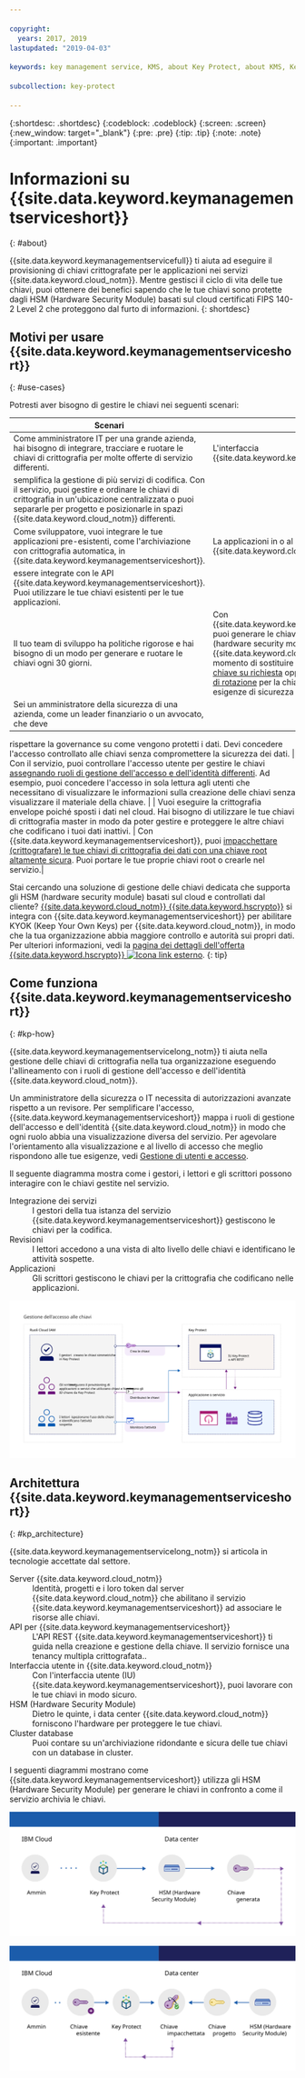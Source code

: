 ```yaml
---

copyright:
  years: 2017, 2019
lastupdated: "2019-04-03"

keywords: key management service, KMS, about Key Protect, about KMS, Key Protect use cases, KMS use cases

subcollection: key-protect

---
```


{:shortdesc: .shortdesc}
{:codeblock: .codeblock}
{:screen: .screen}
{:new_window: target="_blank"}
{:pre: .pre}
{:tip: .tip}
{:note: .note}
{:important: .important}

# Informazioni su {{site.data.keyword.keymanagementserviceshort}}
{: #about}

{{site.data.keyword.keymanagementservicefull}} ti aiuta ad eseguire il provisioning di chiavi crittografate per le applicazioni nei servizi {{site.data.keyword.cloud_notm}}. Mentre gestisci il ciclo di vita delle tue chiavi, puoi ottenere dei benefici sapendo che le tue chiavi sono protette dagli HSM (Hardware Security Module) basati sul cloud certificati FIPS 140-2 Level 2 che proteggono dal furto di informazioni.
{: shortdesc}

## Motivi per usare {{site.data.keyword.keymanagementserviceshort}}
{: #use-cases}

Potresti aver bisogno di gestire le chiavi nei seguenti scenari:

| Scenari | Motivi|
| --- | ---- |
| Come amministratore IT per una grande azienda, hai bisogno di integrare, tracciare e ruotare le chiavi di crittografia per molte offerte di servizio differenti. | L'interfaccia {{site.data.keyword.keymanagementserviceshort}}
semplifica la gestione di più servizi di codifica. Con il servizio, puoi gestire e ordinare le chiavi di crittografia in un'ubicazione centralizzata o puoi separarle per progetto e posizionarle in spazi {{site.data.keyword.cloud_notm}} differenti. |
| Come sviluppatore, vuoi integrare le tue applicazioni pre-esistenti, come l'archiviazione con crittografia automatica, in {{site.data.keyword.keymanagementserviceshort}}. | La applicazioni in o al di fuori di {{site.data.keyword.cloud_notm}} possono
essere integrate con le API {{site.data.keyword.keymanagementserviceshort}}. Puoi utilizzare le tue chiavi esistenti per le tue applicazioni. |
| Il tuo team di sviluppo ha politiche rigorose e hai bisogno di un modo per generare e ruotare le chiavi ogni 30 giorni. | Con {{site.data.keyword.keymanagementserviceshort}}, puoi generare le chiavi rapidamente da un HSM (hardware security module) {{site.data.keyword.cloud_notm}}. Quando è il momento di sostituire una chiave, puoi [ruotare la chiave su richiesta](/docs/services/key-protect?topic=key-protect-rotate-keys) oppure [impostare una politica di rotazione](/docs/services/key-protect?topic=key-protect-set-rotation-policy) per la chiave per soddisfare le tue esigenze di sicurezza continuativa. |
| Sei un amministratore della sicurezza di una azienda, come un leader finanziario o un avvocato, che deve
rispettare la governance su come vengono protetti i dati. Devi concedere l'accesso controllato alle chiavi
senza compromettere la sicurezza dei dati. | Con il servizio, puoi controllare l'accesso utente per gestire le chiavi
[assegnando ruoli di gestione dell'accesso e dell'identità differenti](/docs/services/key-protect?topic=key-protect-manage-access#roles). Ad esempio,
puoi concedere l'accesso in sola lettura agli utenti che necessitano di visualizzare le informazioni sulla creazione delle chiavi senza
visualizzare il materiale della chiave. |
| Vuoi eseguire la crittografia envelope poiché sposti i dati nel cloud. Hai bisogno di utilizzare le tue chiavi di crittografia master in modo da poter gestire e proteggere le altre chiavi che codificano i tuoi dati inattivi. | Con {{site.data.keyword.keymanagementserviceshort}}, puoi [impacchettare (crittografare) le tue chiavi di crittografia dei dati con una chiave root altamente sicura](/docs/services/key-protect?topic=key-protect-envelope-encryption). Puoi portare le tue proprie chiavi root o crearle nel servizio.|

Stai cercando una soluzione di gestione delle chiavi dedicata che supporta gli HSM (hardware security module) basati sul cloud e controllati dal cliente? [{{site.data.keyword.cloud_notm}} {{site.data.keyword.hscrypto}}](/docs/services/hs-crypto?topic=hs-crypto-get-started) si integra con {{site.data.keyword.keymanagementserviceshort}} per abilitare KYOK (Keep Your Own Keys) per {{site.data.keyword.cloud_notm}}, in modo che la tua organizzazione abbia maggiore controllo e autorità sui propri dati. Per ulteriori informazioni, vedi la [pagina dei dettagli dell'offerta {{site.data.keyword.hscrypto}} ![Icona link esterno](../../icons/launch-glyph.svg "Icona link esterno")](https://{DomainName}/catalog/services/hyper-protect-crypto-services).
{: tip}

## Come funziona {{site.data.keyword.keymanagementserviceshort}}
{: #kp-how}

{{site.data.keyword.keymanagementservicelong_notm}} ti aiuta nella gestione delle chiavi di crittografia nella tua organizzazione eseguendo l'allineamento con i ruoli di gestione dell'accesso e dell'identità
{{site.data.keyword.cloud_notm}}.

Un amministratore della sicurezza o IT
necessita di autorizzazioni avanzate rispetto a un revisore. Per semplificare l'accesso, {{site.data.keyword.keymanagementserviceshort}}
mappa i ruoli di gestione dell'accesso e dell'identità {{site.data.keyword.cloud_notm}} in modo che ogni ruolo abbia una visualizzazione diversa
del servizio. Per agevolare l'orientamento alla visualizzazione e al livello di accesso che meglio rispondono alle tue esigenze, vedi [Gestione di utenti e accesso](/docs/services/key-protect?topic=key-protect-manage-access#roles).

Il seguente diagramma mostra come i gestori, i lettori e gli scrittori possono interagire con le chiavi gestite nel servizio.

<dl>
  <dt>Integrazione dei servizi</dt>
    <dd>I gestori della tua istanza del servizio {{site.data.keyword.keymanagementserviceshort}}
gestiscono le chiavi per la codifica.</dd>
  <dt>Revisioni</dt>
    <dd>I lettori accedono a una vista di alto livello delle chiavi e identificano le attività sospette.</dd>
  <dt>Applicazioni</dt>
    <dd>Gli scrittori gestiscono le chiavi per la crittografia che codificano nelle applicazioni.</dd>
</dl>

![Il diagramma mostra gli stessi componenti descritti nell'elenco di definizione precedente.](images/keys-use-cases_min.svg)

## Architettura {{site.data.keyword.keymanagementserviceshort}}
{: #kp_architecture}

{{site.data.keyword.keymanagementservicelong_notm}} si articola
in tecnologie accettate dal settore.

<dl>
  <dt>Server {{site.data.keyword.cloud_notm}}</dt>
    <dd>Identità, progetti e i loro token dal server {{site.data.keyword.cloud_notm}} che abilitano il servizio
{{site.data.keyword.keymanagementserviceshort}} ad associare le risorse alle chiavi.</dd>
  <dt>API per {{site.data.keyword.keymanagementserviceshort}}</dt>
    <dd>L'API REST {{site.data.keyword.keymanagementserviceshort}}
ti guida nella creazione e gestione della chiave. Il servizio fornisce una tenancy multipla crittografata..</dd>
  <dt>Interfaccia utente in {{site.data.keyword.cloud_notm}}</dt>
    <dd>Con l'interfaccia utente (IU) {{site.data.keyword.keymanagementserviceshort}},
puoi lavorare con le tue chiavi in modo sicuro.</dd>
  <dt>HSM (Hardware Security Module)</dt>
    <dd>Dietro le quinte, i data center {{site.data.keyword.cloud_notm}} forniscono l'hardware per proteggere le tue chiavi.</dd>
  <dt>Cluster database</dt>
    <dd>Puoi contare su un'archiviazione ridondante e sicura delle tue chiavi con un database in cluster.</dd>
</dl>

I seguenti diagrammi mostrano come {{site.data.keyword.keymanagementserviceshort}}
utilizza gli HSM (Hardware Security Module) per generare le chiavi in confronto a come il servizio archivia le chiavi.

![Il diagramma mostra come vengono generate le chiavi.](images/generated-key_min.svg)

![Il diagramma mostra come vengono archiviate le chiavi esistenti.](images/stored-key_min.svg)
